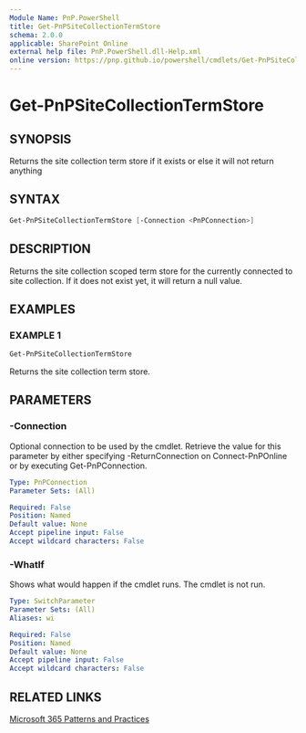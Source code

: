 ```yaml
---
Module Name: PnP.PowerShell
title: Get-PnPSiteCollectionTermStore
schema: 2.0.0
applicable: SharePoint Online
external help file: PnP.PowerShell.dll-Help.xml
online version: https://pnp.github.io/powershell/cmdlets/Get-PnPSiteCollectionTermStore.html
---
```

 
# Get-PnPSiteCollectionTermStore

## SYNOPSIS
Returns the site collection term store if it exists or else it will not return anything

## SYNTAX

```powershell
Get-PnPSiteCollectionTermStore [-Connection <PnPConnection>] 
```

## DESCRIPTION

Returns the site collection scoped term store for the currently connected to site collection. If it does not exist yet, it will return a null value.

## EXAMPLES

### EXAMPLE 1
```powershell
Get-PnPSiteCollectionTermStore
```

Returns the site collection term store.

## PARAMETERS

### -Connection
Optional connection to be used by the cmdlet. Retrieve the value for this parameter by either specifying -ReturnConnection on Connect-PnPOnline or by executing Get-PnPConnection.

```yaml
Type: PnPConnection
Parameter Sets: (All)

Required: False
Position: Named
Default value: None
Accept pipeline input: False
Accept wildcard characters: False
```

### -WhatIf
Shows what would happen if the cmdlet runs. The cmdlet is not run.

```yaml
Type: SwitchParameter
Parameter Sets: (All)
Aliases: wi

Required: False
Position: Named
Default value: None
Accept pipeline input: False
Accept wildcard characters: False
```

## RELATED LINKS

[Microsoft 365 Patterns and Practices](https://aka.ms/m365pnp)

